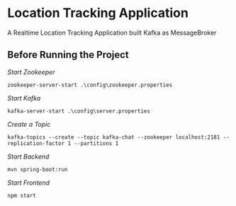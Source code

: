# Location Tracking Application
A Realtime Location Tracking Application built Kafka as MessageBroker




## Before Running the Project 

*Start Zookeeper*
```shell script
zookeeper-server-start .\config\zookeeper.properties
```

*Start Kafka*
```shell script
kafka-server-start .\config\server.properties
```

*Create a Topic*
```
kafka-topics --create --topic kafka-chat --zookeeper localhost:2181 --replication-factor 1 --partitions 1
```

*Start Backend*
```
mvn spring-boot:run
```

*Start Frontend*
```
npm start
```



